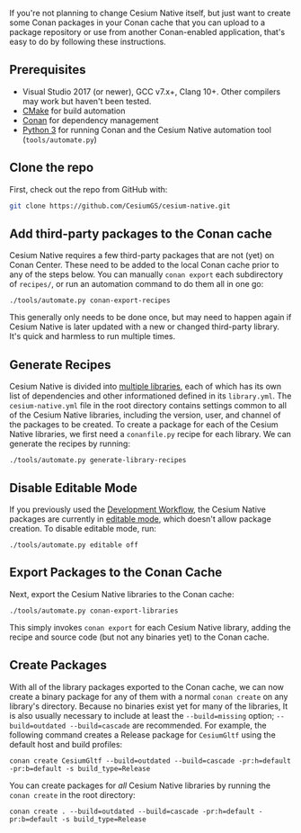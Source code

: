 If you're not planning to change Cesium Native itself, but just want to create some Conan packages in your Conan cache that you can upload to a package repository or use from another Conan-enabled application, that's easy to do by following these instructions.

## Prerequisites

* Visual Studio 2017 (or newer), GCC v7.x+, Clang 10+. Other compilers may work but haven't been tested.
* [CMake](https://cmake.org/) for build automation
* [Conan](https://conan.io/) for dependency management
* [Python 3](https://www.python.org/) for running Conan and the Cesium Native automation tool (`tools/automate.py`)

## Clone the repo

First, check out the repo from GitHub with:

```bash
git clone https://github.com/CesiumGS/cesium-native.git
```

## Add third-party packages to the Conan cache

Cesium Native requires a few third-party packages that are not (yet) on Conan Center. These need to be added to the local Conan cache prior to any of the steps below. You can manually `conan export` each subdirectory of `recipes/`, or run an automation command to do them all in one go:

```
./tools/automate.py conan-export-recipes
```

This generally only needs to be done once, but may need to happen again if Cesium Native is later updated with a new or changed third-party library. It's quick and harmless to run multiple times.

## Generate Recipes

Cesium Native is divided into [multiple libraries](../README.md#libraries), each of which has its own list of dependencies and other informationed defined in its `library.yml`. The `cesium-native.yml` file in the root directory contains settings common to all of the Cesium Native libraries, including the version, user, and channel of the packages to be created. To create a package for each of the Cesium Native libraries, we first need a `conanfile.py` recipe for each library. We can generate the recipes by running:

```
./tools/automate.py generate-library-recipes
```

## Disable Editable Mode

If you previously used the [Development Workflow](development-workflow.md), the Cesium Native packages are currently in [editable mode](https://docs.conan.io/en/latest/developing_packages/editable_packages.html), which doesn't allow package creation. To disable editable mode, run:

```
./tools/automate.py editable off
```

## Export Packages to the Conan Cache

Next, export the Cesium Native libraries to the Conan cache:

```
./tools/automate.py conan-export-libraries
```

This simply invokes `conan export` for each Cesium Native library, adding the recipe and source code (but not any binaries yet) to the Conan cache.

## Create Packages

With all of the library packages exported to the Conan cache, we can now create a binary package for any of them with a normal `conan create` on any library's directory. Because no binaries exist yet for many of the libraries, It is also usually necessary to include at least the `--build=missing` option; `--build=outdated --build=cascade` are recommended. For example, the following command creates a Release package for `CesiumGltf` using the default host and build profiles:

```
conan create CesiumGltf --build=outdated --build=cascade -pr:h=default -pr:b=default -s build_type=Release
```

You can create packages for _all_ Cesium Native libraries by running the `conan create` in the root directory:

```
conan create . --build=outdated --build=cascade -pr:h=default -pr:b=default -s build_type=Release
```
